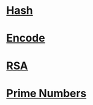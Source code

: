 # [Hash](https://github.com/PinkDraconian/InfoSecCheatSheets/blob/master/crypto/hash.md)
# [Encode](https://github.com/PinkDraconian/InfoSecCheatSheets/blob/master/crypto/encode.md)
# [RSA](https://github.com/PinkDraconian/InfoSecCheatSheets/tree/master/crypto/rsa)
# [Prime Numbers](https://github.com/PinkDraconian/InfoSecCheatSheets/blob/master/crypto/prime%20numbers.md)
